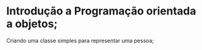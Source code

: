 # Introdução a Programação orientada a objetos;

Criando uma classe simples para representar uma pessoa;